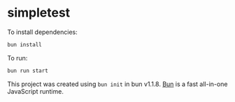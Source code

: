 # simpletest

To install dependencies:

```bash
bun install
```

To run:

```bash
bun run start
```

This project was created using `bun init` in bun v1.1.8. [Bun](https://bun.sh) is a fast all-in-one JavaScript runtime.
